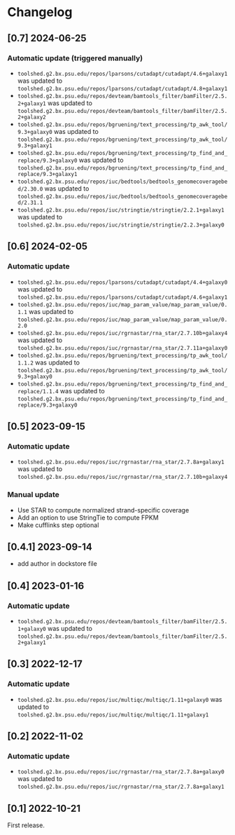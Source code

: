 # Changelog

## [0.7] 2024-06-25

### Automatic update (triggered manually)
- `toolshed.g2.bx.psu.edu/repos/lparsons/cutadapt/cutadapt/4.6+galaxy1` was updated to `toolshed.g2.bx.psu.edu/repos/lparsons/cutadapt/cutadapt/4.8+galaxy1`
- `toolshed.g2.bx.psu.edu/repos/devteam/bamtools_filter/bamFilter/2.5.2+galaxy1` was updated to `toolshed.g2.bx.psu.edu/repos/devteam/bamtools_filter/bamFilter/2.5.2+galaxy2`
- `toolshed.g2.bx.psu.edu/repos/bgruening/text_processing/tp_awk_tool/9.3+galaxy0` was updated to `toolshed.g2.bx.psu.edu/repos/bgruening/text_processing/tp_awk_tool/9.3+galaxy1`
- `toolshed.g2.bx.psu.edu/repos/bgruening/text_processing/tp_find_and_replace/9.3+galaxy0` was updated to `toolshed.g2.bx.psu.edu/repos/bgruening/text_processing/tp_find_and_replace/9.3+galaxy1`
- `toolshed.g2.bx.psu.edu/repos/iuc/bedtools/bedtools_genomecoveragebed/2.30.0` was updated to `toolshed.g2.bx.psu.edu/repos/iuc/bedtools/bedtools_genomecoveragebed/2.31.1`
- `toolshed.g2.bx.psu.edu/repos/iuc/stringtie/stringtie/2.2.1+galaxy1` was updated to `toolshed.g2.bx.psu.edu/repos/iuc/stringtie/stringtie/2.2.3+galaxy0`

## [0.6] 2024-02-05

### Automatic update
- `toolshed.g2.bx.psu.edu/repos/lparsons/cutadapt/cutadapt/4.4+galaxy0` was updated to `toolshed.g2.bx.psu.edu/repos/lparsons/cutadapt/cutadapt/4.6+galaxy1`
- `toolshed.g2.bx.psu.edu/repos/iuc/map_param_value/map_param_value/0.1.1` was updated to `toolshed.g2.bx.psu.edu/repos/iuc/map_param_value/map_param_value/0.2.0`
- `toolshed.g2.bx.psu.edu/repos/iuc/rgrnastar/rna_star/2.7.10b+galaxy4` was updated to `toolshed.g2.bx.psu.edu/repos/iuc/rgrnastar/rna_star/2.7.11a+galaxy0`
- `toolshed.g2.bx.psu.edu/repos/bgruening/text_processing/tp_awk_tool/1.1.2` was updated to `toolshed.g2.bx.psu.edu/repos/bgruening/text_processing/tp_awk_tool/9.3+galaxy0`
- `toolshed.g2.bx.psu.edu/repos/bgruening/text_processing/tp_find_and_replace/1.1.4` was updated to `toolshed.g2.bx.psu.edu/repos/bgruening/text_processing/tp_find_and_replace/9.3+galaxy0`

## [0.5] 2023-09-15

### Automatic update
- `toolshed.g2.bx.psu.edu/repos/iuc/rgrnastar/rna_star/2.7.8a+galaxy1` was updated to `toolshed.g2.bx.psu.edu/repos/iuc/rgrnastar/rna_star/2.7.10b+galaxy4`

### Manual update
- Use STAR to compute normalized strand-specific coverage
- Add an option to use StringTie to compute FPKM
- Make cufflinks step optional

## [0.4.1] 2023-09-14
- add author in dockstore file

## [0.4] 2023-01-16

### Automatic update
- `toolshed.g2.bx.psu.edu/repos/devteam/bamtools_filter/bamFilter/2.5.1+galaxy0` was updated to `toolshed.g2.bx.psu.edu/repos/devteam/bamtools_filter/bamFilter/2.5.2+galaxy1`

## [0.3] 2022-12-17

### Automatic update
- `toolshed.g2.bx.psu.edu/repos/iuc/multiqc/multiqc/1.11+galaxy0` was updated to `toolshed.g2.bx.psu.edu/repos/iuc/multiqc/multiqc/1.11+galaxy1`

## [0.2] 2022-11-02

### Automatic update
- `toolshed.g2.bx.psu.edu/repos/iuc/rgrnastar/rna_star/2.7.8a+galaxy0` was updated to `toolshed.g2.bx.psu.edu/repos/iuc/rgrnastar/rna_star/2.7.8a+galaxy1`

## [0.1] 2022-10-21

First release.
